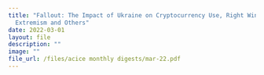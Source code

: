 ```yaml
---
title: "Fallout: The Impact of Ukraine on Cryptocurrency Use, Right Wing
  Extremism and Others"
date: 2022-03-01
layout: file
description: ""
image: ""
file_url: /files/acice monthly digests/mar-22.pdf
---
```

